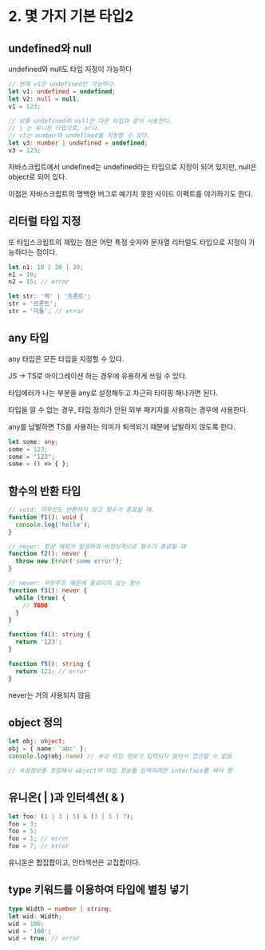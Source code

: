 # 2. 몇 가지 기본 타입2

## undefined와 null

undefined와 null도 타입 지정이 가능하다

```ts
// 현재 v1은 undefined만 가능하다.
let v1: undefined = undefined;
let v2: null = null;
v1 = 123;

// 보통 undefined와 null은 다른 타입과 같이 사용한다.
// | 는 유니온 타입으로, or다.
// v3는 number와 undefined를 지정할 수 있다.
let v3: number | undefined = undefined;
v3 = 123;

```
자바스크립트에서 undefined는 undefined라는 타입으로 지정이 되어 있지만, null은 object로 되어 있다. 

이점은 자바스크립트의 명백한 버그로 예기치 못한 사이드 이펙트를 야기하기도 한다.

## 리터럴 타입 지정

또 타입스크립트의 재밌는 점은 어떤 특정 숫자와 문자열 리터럴도 타입으로 지정이 가능하다는 점이다.

```ts
let n1: 10 | 20 | 30;
n1 = 10;
n2 = 15; // error

let str: '백' | '프론트';
str = '프론트';
str = '미들'; // error
```

## any 타입

any 타입은 모든 타입을 지정할 수 있다.

JS -> TS로 마이그레이션 하는 경우에 유용하게 쓰일 수 있다. 

타입에러가 나는 부분을 any로 설정해두고 차근히 타이핑 해나가면 된다.

타입을 알 수 없는 경우, 타입 정의가 안된 외부 패키지를 사용하는 경우에 사용한다.

any를 남발하면 TS를 사용하는 의미가 퇴색되기 때문에 남발하지 않도록 한다.

```ts
let some: any;
some = 123;
some = "123";
some = () => { };
```

## 함수의 반환 타입

```ts
// void: 아무것도 반환하지 않고 함수가 종료될 때.
function f1(): void {
  console.log('hello');
}

// never: 항상 예외가 발생하여 비정상적으로 함수가 종료될 때
function f2(): never {
  throw new Error('some error');
}

// never: 무한루프 때문에 종료되지 않는 함수
function f3(): never {
  while (true) {
    // TODO
  }
}

function f4(): string {
  return '123';
}

function f5(): string {
  return 123; // error
}
```
never는 거의 사용되지 않음

## object 정의
```ts
let obj: object;
obj = { name: 'abc' };
console.log(obj.name) // 속성 타입 정보가 입력되지 않아서 접근할 수 없음

// 속성정보를 포함해서 object의 타입 정보를 입력하려면 interface를 써야 함
```

## 유니온( | )과 인터섹션( & )
```ts
let foo: (1 | 3 | 5) & (3 | 5 | 7);
foo = 3;
foo = 5;
foo = 1; // error
foo = 7; // error
```

유니온은 합집합이고, 인터섹션은 교집합이다.

## type 키워드를 이용하여 타입에 별칭 넣기

```ts
type Width = number | string;
let wid: Width;
wid = 100;
wid = '100';
wid = true; // error
```